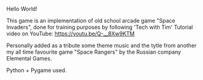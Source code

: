 Hello World!

This game is an implementation of old school arcade game "Space Invaders", 
done for training purposes by following 'Tech with Tim' Tutorial
video on YouTube: https://youtu.be/Q-__8Xw9KTM

Personally added as a tribute some theme music and the tytle from another 
my all time favourite game "Space Rangers" by the Russian company Elemental Games.

Python + Pygame used.